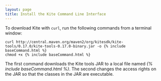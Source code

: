 ```yaml
---
layout: page
title: Install the Kite Command Line Interface
---
```


To download Kite with `curl`, run the following commands from a terminal window:

```
curl http://central.maven.org/maven2/org/kitesdk/kite-tools/0.17.0/kite-tools-0.17.0-binary.jar -o {% include baseCommand.html %}
chmod +x {% include baseCommand.html %}
```

The first command downloads the Kite tools JAR to a local file named _{% include baseCommand.html %}_. The second changes the access rights on the JAR so that the classes in the JAR are executable.

